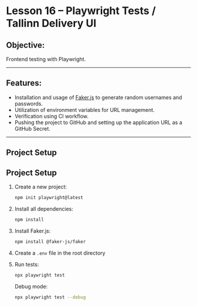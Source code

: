 # Lesson 16 – Playwright Tests / Tallinn Delivery UI

## Objective:
Frontend testing with Playwright.

---

##  Features:

- Installation and usage of [Faker.js](https://www.npmjs.com/package/@faker-js/faker) to generate random usernames and passwords.
- Utilization of environment variables for URL management.
- Verification using CI workflow.
- Pushing the project to GitHub and setting up the application URL as a GitHub Secret.

---

## Project Setup

## Project Setup

1. Create a new project:
    
    ```bash
    npm init playwright@latest
    ```

2. Install all dependencies:

    ```bash
    npm install
    ```

3. Install Faker.js:

    ```bash
    npm install @faker-js/faker
    ```

4. Create a `.env` file in the root directory

5. Run tests:

    ```bash
    npx playwright test
    ```

    Debug mode:

    ```bash
    npx playwright test --debug
    ```
